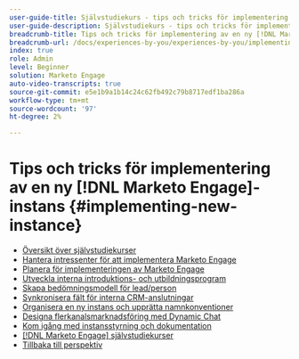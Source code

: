 ```yaml
---
user-guide-title: Självstudiekurs - tips och tricks för implementering av en ny [!DNL Marketo Engage] instans
user-guide-description: Självstudiekurs - tips och tricks för implementering av en ny [!DNL Marketo Engage] instans
breadcrumb-title: Tips och tricks för implementering av en ny [!DNL Marketo Engage] instans
breadcrumb-url: /docs/experiences-by-you/experiences-by-you/implementing-new-instance/overview
index: true
role: Admin
level: Beginner
solution: Marketo Engage
auto-video-transcripts: true
source-git-commit: e5e1b9a1b14c24c62fb492c79b8717edf1ba286a
workflow-type: tm+mt
source-wordcount: '97'
ht-degree: 2%

---
```



# Tips och tricks för implementering av en ny [!DNL Marketo Engage]-instans {#implementing-new-instance}

+ [Översikt över självstudiekurser](./overview.md)
+ [Hantera intressenter för att implementera Marketo Engage](./managing-stakeholder-communications.md)
+ [Planera för implementeringen av Marketo Engage](./planning-for-new-implementation.md)
+ [Utveckla interna introduktions- och utbildningsprogram](./internal-training-roadshow.md)
+ [Skapa bedömningsmodell för lead/person](./building-person-scoring-model.md)
+ [Synkronisera fält för interna CRM-anslutningar](./syncing-fields-for-crm-integration.md)
+ [Organisera en ny instans och upprätta namnkonventioner](./organizing-new-instance.md)
+ [Designa flerkanalsmarknadsföring med Dynamic Chat](./designing-omnichannel-conversational-marketing.md)
+ [Kom igång med instansstyrning och dokumentation](./documenting-your-instance.md)
+ [[!DNL Marketo Engage] självstudiekurser](https://experienceleague.adobe.com/docs/marketo-learn/tutorials/overview.html?lang=en)
+ [Tillbaka till perspektiv](https://experienceleague.adobe.com/en/perspectives#f-el_product=Marketo%20Engage&amp;aq=((%40el_contenttype%20NOT%20%22Community%7CUser%22)%20AND%20(%40el_contenttype%3D%22perspective%22)))
